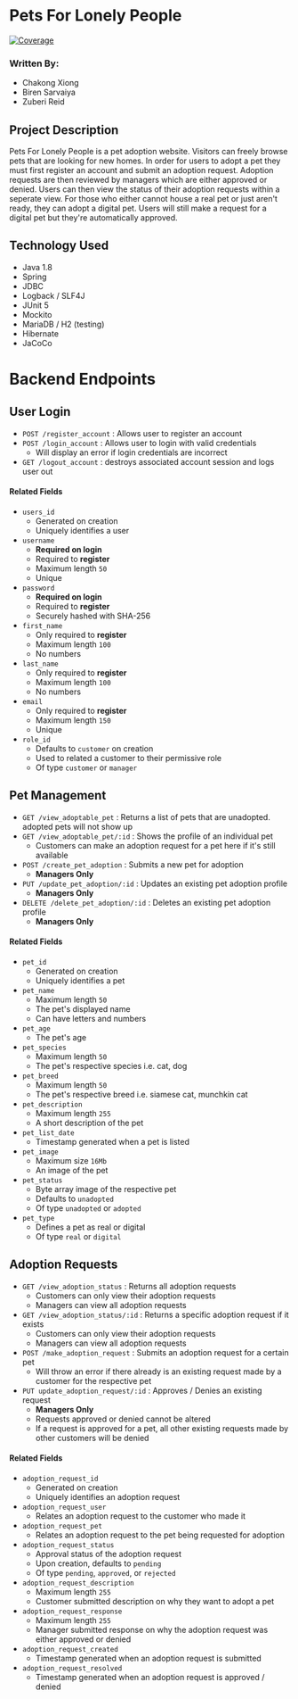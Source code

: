 # Pets For Lonely People

[![Coverage](https://sonarcloud.io/api/project_badges/measure?project=BerryBerryTart_Project2PetPushers&metric=coverage)](https://sonarcloud.io/dashboard?id=BerryBerryTart_Project2PetPushers)

### Written By:

- Chakong Xiong
- Biren Sarvaiya
- Zuberi Reid

## Project Description
Pets For Lonely People is a pet adoption website. Visitors can freely browse pets that are looking for new homes. In order for users to adopt a pet they must first register an account and submit an adoption request. Adoption requests are then reviewed by managers which are either approved or denied. Users can then view the status of their adoption requests within a seperate view. For those who either cannot house a real pet or just aren't ready, they can adopt a digital pet. Users will still make a request for a digital pet but they're automatically approved.

## Technology Used
- Java 1.8
- Spring
- JDBC
- Logback / SLF4J
- JUnit 5
- Mockito
- MariaDB / H2 (testing)
- Hibernate
- JaCoCo

# Backend Endpoints

## User Login
- `POST /register_account` : Allows user to register an account
- `POST /login_account` : Allows user to login with valid credentials
    - Will display an error if login credentials are incorrect
- `GET /logout_account` : destroys associated account session and logs user out

#### Related Fields
- `users_id`
    - Generated on creation
    - Uniquely identifies a user
- `username`
    - **Required on login**
    - Required to **register**
    - Maximum length `50`
    - Unique
- `password`
    - **Required on login**
    - Required to **register**
    - Securely hashed with SHA-256
- `first_name`
    - Only required to **register**
    - Maximum length `100`
    - No numbers
- `last_name`
    - Only required to **register**
    - Maximum length `100`
    - No numbers
- `email`
    - Only required to **register**
    - Maximum length `150`
    - Unique
- `role_id`
    - Defaults to `customer` on creation
    - Used to related a customer to their permissive role
    - Of type `customer` or `manager`

## Pet Management
- `GET /view_adoptable_pet` : Returns a list of pets that are unadopted. adopted pets will not show up
- `GET /view_adoptable_pet/:id` : Shows the profile of an individual pet
    - Customers can make an adoption request for a pet here if it's still available
- `POST /create_pet_adoption` : Submits a new pet for adoption
    - **Managers Only**
- `PUT /update_pet_adoption/:id` : Updates an existing pet adoption profile
    - **Managers Only**
- `DELETE /delete_pet_adoption/:id` : Deletes an existing pet adoption profile
    - **Managers Only**

#### Related Fields
- `pet_id`
    - Generated on creation
    - Uniquely identifies a pet
- `pet_name`
    - Maximum length `50`
    - The pet's displayed name
    - Can have letters and numbers
- `pet_age`
    - The pet's age
- `pet_species`
    - Maximum length `50`
    - The pet's respective species i.e. cat, dog
- `pet_breed`
    - Maximum length `50`
    - The pet's respective breed i.e. siamese cat, munchkin cat
- `pet_description`
    - Maximum length `255`
    - A short description of the pet
- `pet_list_date`
    - Timestamp generated when a pet is listed
- `pet_image`
    - Maximum size `16Mb`
    - An image of the pet
- `pet_status`
    - Byte array image of the respective pet
    - Defaults to `unadopted`
    - Of type `unadopted` or `adopted`
- `pet_type`
    - Defines a pet as real or digital
    - Of type `real` or `digital`

## Adoption Requests
- `GET /view_adoption_status` : Returns all adoption requests
    - Customers can only view their adoption requests
    - Managers can view all adoption requests
- `GET /view_adoption_status/:id` : Returns a specific adoption request if it exists
    - Customers can only view their adoption requests
    - Managers can view all adoption requests
- `POST /make_adoption_request` : Submits an adoption request for a certain pet
    - Will throw an error if there already is an existing request made by a customer for the respective pet
- `PUT update_adoption_request/:id` : Approves / Denies an existing request
    - **Managers Only**
    - Requests approved or denied cannot be altered
    - If a request is approved for a pet, all other existing requests made by other customers will be denied

#### Related Fields
- `adoption_request_id`
    - Generated on creation
    - Uniquely identifies an adoption request
- `adoption_request_user`
    - Relates an adoption request to the customer who made it
- `adoption_request_pet`
    - Relates an adoption request to the pet being requested for adoption
- `adoption_request_status`
    - Approval status of the adoption request
    - Upon creation, defaults to `pending`
    - Of type `pending`, `approved`, or `rejected`
- `adoption_request_description`
    - Maximum length `255`
    - Customer submitted description on why they want to adopt a pet
- `adoption_request_response`
    - Maximum length `255`
    - Manager submitted response on why the adoption request was either approved or denied
- `adoption_request_created`
    - Timestamp generated when an adoption request is submitted
- `adoption_request_resolved`
    - Timestamp generated when an adoption request is approved / denied
